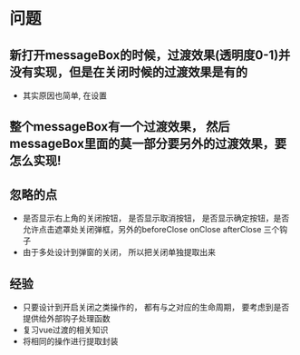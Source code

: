 # 问题
## 新打开messageBox的时候，过渡效果(透明度0-1)并没有实现，但是在关闭时候的过渡效果是有的
* 其实原因也简单, 在设置
## 整个messageBox有一个过渡效果， 然后messageBox里面的莫一部分要另外的过渡效果，要怎么实现!

## 忽略的点
* 是否显示右上角的关闭按钮， 是否显示取消按钮， 是否显示确定按钮，是否允许点击遮罩处关闭弹框，另外的beforeClose onClose afterClose 三个钩子
* 由于多处设计到弹窗的关闭， 所以把关闭单独提取出来

## 经验
* 只要设计到开启关闭之类操作的， 都有与之对应的生命周期， 要考虑到是否提供给外部钩子处理函数
* 复习vue过渡的相关知识
* 将相同的操作进行提取封装